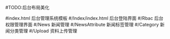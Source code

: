 #TODO:后台布局美化#index.html          后台管理系统模板#/Index/index.html   后台登陆界面#/Rbac    后台权限管理界面#/News  新闻管理#/NewsAttribute 新闻标签管理#/Category  新闻分类管理#/Upload  资料上传管理